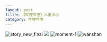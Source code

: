 ```yaml
---
layout: post
title: 【哔哩哔哩】木鱼水心
category: 哔哩哔哩
---
```

![story_new_final](http://r8s97vm6g.hd-bkt.clouddn.com/img/story_new_final_0317.png)
![](http://r8s97vm6g.hd-bkt.clouddn.com/img/muyu-0319-1.png)
![moment-1](http://r8s97vm6g.hd-bkt.clouddn.com/img/moment-1.png)
![wanshan](http://r8s97vm6g.hd-bkt.clouddn.com/img/wanshan.png)
